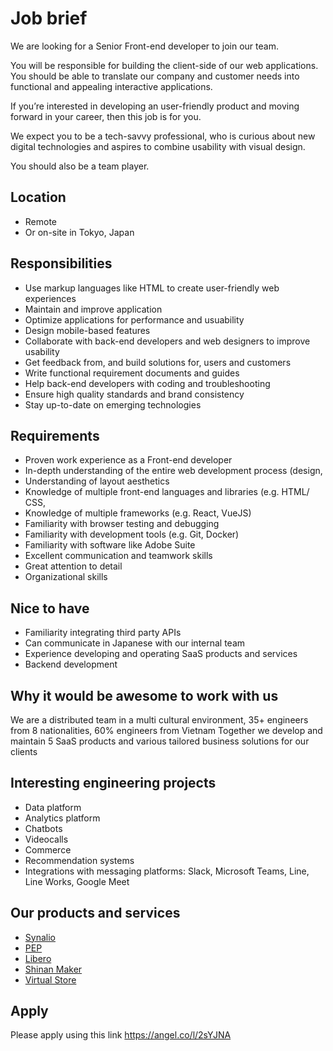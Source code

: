 # Job brief

We are looking for a Senior Front-end developer to join our team.

You will be responsible for building the client-side of our web applications.
You should be able to translate our company and customer needs into functional and appealing interactive applications.

If you’re interested in developing an user-friendly product and moving forward in your career, then this job is for you.

We expect you to be a tech-savvy professional, who is curious about new digital technologies and aspires to combine usability with visual design.

You should also be a team player.

## Location

- Remote
- Or on-site in Tokyo, Japan

## Responsibilities

- Use markup languages like HTML to create user-friendly web experiences
- Maintain and improve application
- Optimize applications for performance and usuability
- Design mobile-based features
- Collaborate with back-end developers and web designers to improve usability
- Get feedback from, and build solutions for, users and customers
- Write functional requirement documents and guides
- Help back-end developers with coding and troubleshooting
- Ensure high quality standards and brand consistency
- Stay up-to-date on emerging technologies

## Requirements

- Proven work experience as a Front-end developer
- In-depth understanding of the entire web development process (design,
- Understanding of layout aesthetics
- Knowledge of multiple front-end languages and libraries (e.g. HTML/ CSS,
- Knowledge of multiple frameworks (e.g. React, VueJS)
- Familiarity with browser testing and debugging
- Familiarity with development tools (e.g. Git, Docker)
- Familiarity with software like Adobe Suite
- Excellent communication and teamwork skills
- Great attention to detail
- Organizational skills

## Nice to have

- Familiarity integrating third party APIs
- Can communicate in Japanese with our internal team
- Experience developing and operating SaaS products and services
- Backend development

## Why it would be awesome to work with us

We are a distributed team in a multi cultural environment, 35+ engineers from 8 nationalities, 60% engineers from Vietnam
Together we develop and maintain 5 SaaS products and various tailored business solutions for our clients

## Interesting engineering projects

- Data platform
- Analytics platform
- Chatbots
- Videocalls
- Commerce
- Recommendation systems
- Integrations with messaging platforms: Slack, Microsoft Teams, Line, Line Works, Google Meet

## Our products and services

- [Synalio](https://synal.io/)
- [PEP](https://pep.work/)
- [Libero](https://libero-app.com/)
- [Shinan Maker](https://shindan-maker.com/)
- [Virtual Store](https://virtualstore.jp/)

## Apply

Please apply using this link
https://angel.co/l/2sYJNA
